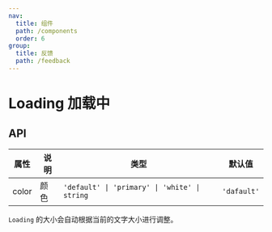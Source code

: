```yaml
---
nav:
  title: 组件
  path: /components
  order: 6
group:
  title: 反馈
  path: /feedback
---
```


# Loading 加载中

<code src="./demos/index.tsx"></code>

## API

| 属性  | 说明 | 类型                                          | 默认值      |
| ----- | ---- | --------------------------------------------- | ----------- |
| color | 颜色 | `'default' \| 'primary' \| 'white' \| string` | `'dafault'` |

`Loading` 的大小会自动根据当前的文字大小进行调整。
